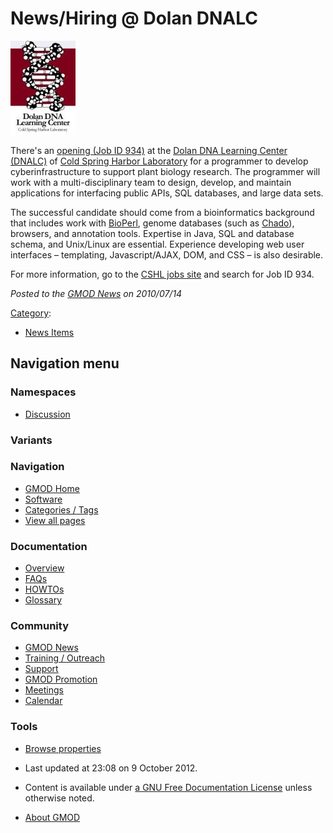 



<span id="top"></span>




# <span dir="auto">News/Hiring @ Dolan DNALC</span>











<a href="http://www.cshl.edu/hr/jobs.html" rel="nofollow"
title="Opening @ Dolan DNA Learning Center, job ID 934"><img
src="https://raw.githubusercontent.com/GMOD/gmod.github.io/main/mediawiki/images/b/b6/DolanDNALCLogo.jpg" width="104"
height="150"
alt="Opening @ Dolan DNA Learning Center, job ID 934" /></a>



There's an
<a href="http://www.cshl.edu/hr/jobs.html" class="external text"
rel="nofollow">opening (Job ID 934)</a> at the
<a href="http://www.dnalc.org" class="external text"
rel="nofollow">Dolan DNA Learning Center (DNALC)</a> of
<a href="http://www.cshl.edu" class="external text" rel="nofollow">Cold
Spring Harbor Laboratory</a> for a programmer to develop
cyberinfrastructure to support plant biology research. The programmer
will work with a multi-disciplinary team to design, develop, and
maintain applications for interfacing public APIs, SQL databases, and
large data sets.

The successful candidate should come from a bioinformatics background
that includes work with [BioPerl](../BioPerl "BioPerl"), genome
databases (such as
<a href="../Chado" class="mw-redirect" title="Chado">Chado</a>),
browsers, and annotation tools. Expertise in Java, SQL and database
schema, and Unix/Linux are essential. Experience developing web user
interfaces – templating, Javascript/AJAX, DOM, and CSS – is also
desirable.

For more information, go to the
<a href="http://www.cshl.edu/hr/jobs.html" class="external text"
rel="nofollow">CSHL jobs site</a> and search for Job ID 934.

  



*Posted to the [GMOD News](../GMOD_News "GMOD News") on 2010/07/14*






[Category](../Special%3ACategories "Special%3ACategories"):

- [News Items](../Category%3ANews_Items "Category%3ANews Items")






## Navigation menu



### Namespaces


- <span id="ca-talk"><a
  href="http://gmod.org/mediawiki/index.php?title=Talk:News/Hiring_@_Dolan_DNALC&amp;action=edit&amp;redlink=1"
  accesskey="t"
  title="Discussion about the content page [t]">Discussion</a></span>


### 

### Variants[](#)








<a href="../Main_Page"
style="background-image: url(../../images/GMOD-cogs.png);"
title="Visit the main page"></a>


### Navigation



- <span id="n-GMOD-Home">[GMOD Home](../Main_Page)</span>
- <span id="n-Software">[Software](../GMOD_Components)</span>
- <span id="n-Categories-.2F-Tags">[Categories /
  Tags](../Categories)</span>
- <span id="n-View-all-pages">[View all
  pages](../Special:AllPages)</span>




### Documentation



- <span id="n-Overview">[Overview](../Overview)</span>
- <span id="n-FAQs">[FAQs](../Category%3AFAQ)</span>
- <span id="n-HOWTOs">[HOWTOs](../Category%3AHOWTO)</span>
- <span id="n-Glossary">[Glossary](../Glossary)</span>




### Community



- <span id="n-GMOD-News">[GMOD News](../GMOD_News)</span>
- <span id="n-Training-.2F-Outreach">[Training /
  Outreach](../Training_and_Outreach)</span>
- <span id="n-Support">[Support](../Support)</span>
- <span id="n-GMOD-Promotion">[GMOD Promotion](../GMOD_Promotion)</span>
- <span id="n-Meetings">[Meetings](../Meetings)</span>
- <span id="n-Calendar">[Calendar](../Calendar)</span>




### Tools

- <span id="t-smwbrowselink"><a href="../Special%3ABrowse/News-2FHiring_@_Dolan_DNALC"
  rel="smw-browse">Browse properties</a></span>



- <span id="footer-info-lastmod">Last updated at 23:08 on 9 October
  2012.</span>
<!-- - <span id="footer-info-viewcount">8,167 page views.</span> -->
- <span id="footer-info-copyright">Content is available under
  <a href="http://www.gnu.org/licenses/fdl-1.3.html" class="external"
  rel="nofollow">a GNU Free Documentation License</a> unless otherwise
  noted.</span>

<!-- -->

- <span id="footer-places-about">[About
  GMOD](../GMOD%3AAbout "GMOD%3AAbout")</span>

<!-- -->




